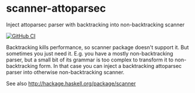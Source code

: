 # scanner-attoparsec
Inject attoparsec parser with backtracking into non-backtracking scanner

[![GitHub CI](https://github.com/Yuras/scanner-attoparsec/workflows/CI/badge.svg)](https://github.com/Yuras/scanner-attoparsec/actions)

Backtracking kills performance, so scanner package doesn't support it.
But sometimes you just need it. E.g. you have a mostly non-backtracking
parser, but a small bit of its grammar is too complex to transform it
to non-backtracking form. In that case you can inject a backtracking
attoparsec parser into otherwise non-backtracking scanner.

See also http://hackage.haskell.org/package/scanner
